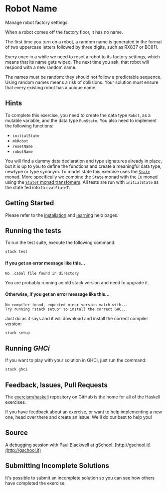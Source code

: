 # Robot Name

Manage robot factory settings.

When a robot comes off the factory floor, it has no name.

The first time you turn on a robot, a random name is generated in the format
of two uppercase letters followed by three digits, such as RX837 or BC811.

Every once in a while we need to reset a robot to its factory settings,
which means that its name gets wiped. The next time you ask, that robot will
respond with a new random name.

The names must be random: they should not follow a predictable sequence.
Using random names means a risk of collisions. Your solution must ensure that
every existing robot has a unique name.

## Hints

To complete this exercise, you need to create the data type `Robot`,
as a mutable variable, and the data type `RunState`. You also need to
implement the following functions:

- `initialState`
- `mkRobot`
- `resetName`
- `robotName`

You will find a dummy data declaration and type signatures already in place,
but it is up to you to define the functions and create a meaningful data type,
newtype or type synonym. To model state this exercise uses the
[`State`](https://en.wikibooks.org/wiki/Haskell/Understanding_monads/State)
monad. More specifically we combine the `State` monad with the `IO` monad using
the [`StateT` monad transfomers](http://book.realworldhaskell.org/read/monad-transformers.html).
All tests are run with `initialState` as the state fed into to `evalStateT`.



## Getting Started

Please refer to the [installation](https://exercism.io/tracks/haskell/installation)
and [learning](https://exercism.io/tracks/haskell/learning) help pages.

## Running the tests

To run the test suite, execute the following command:

```bash
stack test
```

#### If you get an error message like this...

```
No .cabal file found in directory
```

You are probably running an old stack version and need
to upgrade it.

#### Otherwise, if you get an error message like this...

```
No compiler found, expected minor version match with...
Try running "stack setup" to install the correct GHC...
```

Just do as it says and it will download and install
the correct compiler version:

```bash
stack setup
```

## Running *GHCi*

If you want to play with your solution in GHCi, just run the command:

```bash
stack ghci
```

## Feedback, Issues, Pull Requests

The [exercism/haskell](https://github.com/exercism/haskell) repository on
GitHub is the home for all of the Haskell exercises.

If you have feedback about an exercise, or want to help implementing a new
one, head over there and create an issue.  We'll do our best to help you!

## Source

A debugging session with Paul Blackwell at gSchool. [http://gschool.it](http://gschool.it)

## Submitting Incomplete Solutions
It's possible to submit an incomplete solution so you can see how others have completed the exercise.

